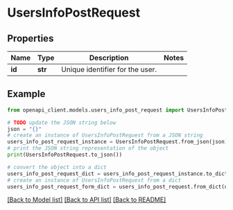 # UsersInfoPostRequest


## Properties

Name | Type | Description | Notes
------------ | ------------- | ------------- | -------------
**id** | **str** | Unique identifier for the user. | 

## Example

```python
from openapi_client.models.users_info_post_request import UsersInfoPostRequest

# TODO update the JSON string below
json = "{}"
# create an instance of UsersInfoPostRequest from a JSON string
users_info_post_request_instance = UsersInfoPostRequest.from_json(json)
# print the JSON string representation of the object
print(UsersInfoPostRequest.to_json())

# convert the object into a dict
users_info_post_request_dict = users_info_post_request_instance.to_dict()
# create an instance of UsersInfoPostRequest from a dict
users_info_post_request_form_dict = users_info_post_request.from_dict(users_info_post_request_dict)
```
[[Back to Model list]](../README.md#documentation-for-models) [[Back to API list]](../README.md#documentation-for-api-endpoints) [[Back to README]](../README.md)


